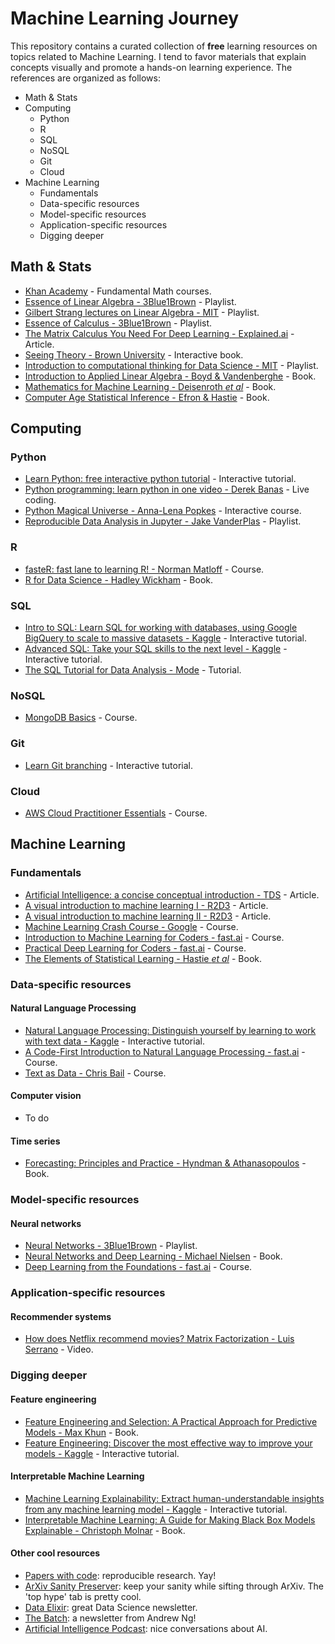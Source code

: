 # Machine Learning Journey

This repository contains a curated collection of **free** learning resources on topics related to Machine Learning. 
I tend to favor materials that explain concepts visually and promote a hands-on learning experience. 
The references are organized as follows:
- Math & Stats
- Computing
  - Python
  - R
  - SQL
  - NoSQL
  - Git
  - Cloud
- Machine Learning
  - Fundamentals
  - Data-specific resources
  - Model-specific resources
  - Application-specific resources
  - Digging deeper

## Math & Stats

- [Khan Academy](https://www.khanacademy.org/) - Fundamental Math courses.
- [Essence of Linear Algebra - 3Blue1Brown](https://www.youtube.com/playlist?list=PLZHQObOWTQDPD3MizzM2xVFitgF8hE_ab) - Playlist.
- [Gilbert Strang lectures on Linear Algebra - MIT](https://www.youtube.com/playlist?list=PL49CF3715CB9EF31D) - Playlist.
- [Essence of Calculus - 3Blue1Brown](https://www.youtube.com/playlist?list=PLZHQObOWTQDMsr9K-rj53DwVRMYO3t5Yr) - Playlist.
- [The Matrix Calculus You Need For Deep Learning - Explained.ai](https://explained.ai/matrix-calculus/index.html) - Article.
- [Seeing Theory - Brown University](https://seeing-theory.brown.edu/) - Interactive book.
- [Introduction to computational thinking for Data Science - MIT](https://www.youtube.com/playlist?list=PLUl4u3cNGP619EG1wp0kT-7rDE_Az5TNd) - Playlist.
- [Introduction to Applied Linear Algebra - Boyd & Vandenberghe](http://vmls-book.stanford.edu/) - Book.
- [Mathematics for Machine Learning - Deisenroth *et al*](https://mml-book.github.io/) - Book.
- [Computer Age Statistical Inference - Efron & Hastie](https://web.stanford.edu/~hastie/CASI/) - Book.

## Computing

### Python

- [Learn Python: free interactive python tutorial](https://www.learnpython.org/) - Interactive tutorial.
- [Python programming: learn python in one video - Derek Banas](https://www.youtube.com/watch?v=N4mEzFDjqtA) - Live coding.
- [Python Magical Universe - Anna-Lena Popkes](http://alpopkes.com/portfolio/portfolio-3/) - Interactive course.
- [Reproducible Data Analysis in Jupyter - Jake VanderPlas](http://jakevdp.github.io/blog/2017/03/03/reproducible-data-analysis-in-jupyter/) - Playlist.

### R

- [fasteR: fast lane to learning R! - Norman Matloff](https://github.com/matloff/fasteR) - Course.
- [R for Data Science - Hadley Wickham](https://r4ds.had.co.nz/) - Book.

### SQL

- [Intro to SQL: Learn SQL for working with databases, using Google BigQuery to scale to massive datasets - Kaggle](https://www.kaggle.com/learn/intro-to-sql) - Interactive tutorial.
- [Advanced SQL: Take your SQL skills to the next level - Kaggle](https://www.kaggle.com/learn/advanced-sql) - Interactive tutorial.
- [The SQL Tutorial for Data Analysis - Mode](https://mode.com/sql-tutorial/introduction-to-sql/) - Tutorial.

### NoSQL

- [MongoDB Basics](https://university.mongodb.com/courses/M001/about) - Course.

### Git

- [Learn Git branching](https://learngitbranching.js.org/) - Interactive tutorial.

### Cloud

- [AWS Cloud Practitioner Essentials](https://www.aws.training/Details/Curriculum?id=27076&scr=path-cp) - Course.

## Machine Learning

### Fundamentals

- [Artificial Intelligence: a concise conceptual introduction - TDS](https://towardsdatascience.com/artificial-intelligence-d1e45efc99b4) - Article.
- [A visual introduction to machine learning I - R2D3](http://www.r2d3.us/visual-intro-to-machine-learning-part-1/) - Article.
- [A visual introduction to machine learning II - R2D3](http://www.r2d3.us/visual-intro-to-machine-learning-part-2/) - Article.
- [Machine Learning Crash Course - Google](https://developers.google.com/machine-learning/crash-course) - Course.
- [Introduction to Machine Learning for Coders - fast.ai](http://course18.fast.ai/ml) - Course.
- [Practical Deep Learning for Coders - fast.ai](https://course.fast.ai/) - Course.
- [The Elements of Statistical Learning - Hastie *et al*](https://web.stanford.edu/~hastie/ElemStatLearn/) - Book.

### Data-specific resources

#### Natural Language Processing

- [Natural Language Processing: Distinguish yourself by learning to work with text data - Kaggle](https://www.kaggle.com/learn/natural-language-processing) - Interactive tutorial. 
- [A Code-First Introduction to Natural Language Processing - fast.ai](https://www.fast.ai/2019/07/08/fastai-nlp/) - Course.
- [Text as Data - Chris Bail](https://cbail.github.io/textasdata/Text_as_Data.html) - Course.

#### Computer vision

- To do 

#### Time series

- [Forecasting: Principles and Practice - Hyndman & Athanasopoulos](https://otexts.com/fpp2/) - Book.

### Model-specific resources

#### Neural networks

- [Neural Networks - 3Blue1Brown](https://www.youtube.com/playlist?list=PLZHQObOWTQDNU6R1_67000Dx_ZCJB-3pi) - Playlist.
- [Neural Networks and Deep Learning - Michael Nielsen](http://neuralnetworksanddeeplearning.com/) - Book.
- [Deep Learning from the Foundations - fast.ai](https://course.fast.ai/part2) - Course.

### Application-specific resources

#### Recommender systems

- [How does Netflix recommend movies? Matrix Factorization - Luis Serrano](https://www.youtube.com/watch?v=ZspR5PZemcs) - Video.

### Digging deeper

#### Feature engineering

- [Feature Engineering and Selection: A Practical Approach for Predictive Models - Max Khun](https://bookdown.org/max/FES/) - Book.
- [Feature Engineering: Discover the most effective way to improve your models - Kaggle](https://www.kaggle.com/learn/feature-engineering) - Interactive tutorial.

#### Interpretable Machine Learning

- [Machine Learning Explainability: Extract human-understandable insights from any machine learning model - Kaggle](https://www.kaggle.com/learn/machine-learning-explainability) - Interactive tutorial.
- [Interpretable Machine Learning: A Guide for Making Black Box Models Explainable - Christoph Molnar](https://christophm.github.io/interpretable-ml-book/) - Book.

#### Other cool resources

- [Papers with code](https://www.paperswithcode.com/): reproducible research. Yay!
- [ArXiv Sanity Preserver](http://www.arxiv-sanity.com/): keep your sanity while sifting through ArXiv. The 'top hype' tab is pretty cool.
- [Data Elixir](https://dataelixir.com/): great Data Science newsletter.
- [The Batch](https://www.deeplearning.ai/thebatch/): a newsletter from Andrew Ng!
- [Artificial Intelligence Podcast](https://lexfridman.com/ai/): nice conversations about AI.
